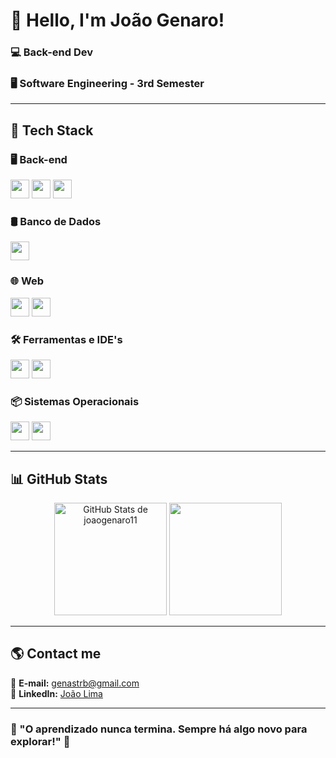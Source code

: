 # 👋 Hello, I'm João Genaro!

### 💻 Back-end Dev 
### 🖥️ Software Engineering - 3rd Semester

---

## 🚀 Tech Stack

### **🖥️ Back-end**
<p align="left">
    <img src="https://img.shields.io/badge/-Python-3776AB?style=for-the-badge&logo=python&logoColor=white" height="30"/>
    <img src="https://img.shields.io/badge/-C++-00599C?style=for-the-badge&logo=c%2B%2B&logoColor=white" height="30"/>
    <img src="https://img.shields.io/badge/-C-A8B9CC?style=for-the-badge&logo=c&logoColor=white" height="30"/>
</p>

### **🛢️ Banco de Dados**
<p align="left">
    <img src="https://img.shields.io/badge/-MySQL-4479A1?style=for-the-badge&logo=mysql&logoColor=white" height="30"/>
</p>

### **🌐 Web**
<p align="left">
    <img src="https://img.shields.io/badge/-HTML5-E34F26?style=for-the-badge&logo=html5&logoColor=white" height="30"/>
    <img src="https://img.shields.io/badge/-CSS3-1572B6?style=for-the-badge&logo=css3&logoColor=white" height="30"/>
</p>

### **🛠️ Ferramentas e IDE's**
<p align="left">
    <img src="https://img.shields.io/badge/-VSCode-007ACC?style=for-the-badge&logo=visual-studio-code&logoColor=white" height="30"/>
    <img src="https://img.shields.io/badge/-Cursor-4D4D4D?style=for-the-badge&logo=cursor&logoColor=white" height="30"/>
</p>

### **📦 Sistemas Operacionais**  
<p align="left">
    <img src="https://img.shields.io/badge/-Windows_10-0078D6?style=for-the-badge&logo=windows&logoColor=white" height="30"/>
    <img src="https://img.shields.io/badge/-MacOS-000000?style=for-the-badge&logo=apple&logoColor=white" height="30"/>
</p>

---
## 📊 GitHub Stats

<p align="center">
    <img height="180em" src="https://github-readme-stats.vercel.app/api?username=joaogenaro11&show_icons=true&theme=dracula" alt="GitHub Stats de joaogenaro11"/>
    <img height="180em" src="https://github-readme-stats.vercel.app/api/top-langs/?username=joaogenaro11&layout=compact&exclude_repo=TPAA-IDP&theme=dracula"/>
</p>

---

## 🌎 Contact me

📧 **E-mail:** [genastrb@gmail.com](mailto:genastrb@gmail.com)  
🔗 **LinkedIn:** [João Lima](https://www.linkedin.com/in/jo%C3%A3o-lima-9b0833333/)

---

### 🎯 "O aprendizado nunca termina. Sempre há algo novo para explorar!" 🚀
